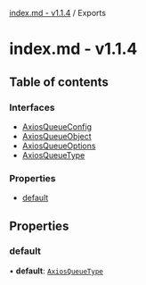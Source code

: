 [index.md - v1.1.4](README.md) / Exports

# index.md - v1.1.4

## Table of contents

### Interfaces

-   [AxiosQueueConfig](interfaces/AxiosQueueConfig.md)
-   [AxiosQueueObject](interfaces/AxiosQueueObject.md)
-   [AxiosQueueOptions](interfaces/AxiosQueueOptions.md)
-   [AxiosQueueType](interfaces/AxiosQueueType.md)

### Properties

-   [default](modules.md#default)

## Properties

### default

• **default**: [`AxiosQueueType`](interfaces/AxiosQueueType.md)
